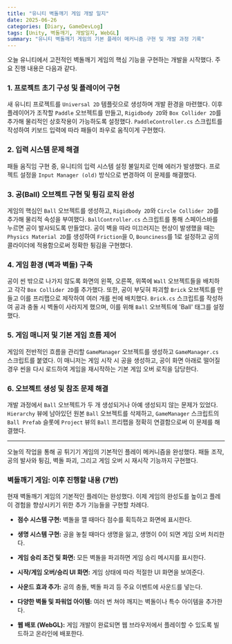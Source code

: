 ```yaml
---
title: "유니티 벽돌깨기 게임 개발 일지"
date: 2025-06-26
categories: [Diary, GameDevLog]
tags: [Unity, 벽돌깨기, 개발일지, WebGL]
summary: "유니티 벽돌깨기 게임의 기본 플레이 메커니즘 구현 및 개발 과정 기록"
---
```


오늘 유니티에서 고전적인 벽돌깨기 게임의 핵심 기능을 구현하는 개발을 시작했다. 주요 진행 내용은 다음과 같다.

### 1. 프로젝트 초기 구성 및 플레이어 구현

새 유니티 프로젝트를 `Universal 2D` 템플릿으로 생성하며 개발 환경을 마련했다. 이후 플레이어가 조작할 `Paddle` 오브젝트를 만들고, `Rigidbody 2D`와 `Box Collider 2D`를 추가해 물리적인 상호작용이 가능하도록 설정했다. `PaddleController.cs` 스크립트를 작성하여 키보드 입력에 따라 패들이 좌우로 움직이게 구현했다.

### 2. 입력 시스템 문제 해결

패들 움직임 구현 중, 유니티의 입력 시스템 설정 불일치로 인해 에러가 발생했다. 프로젝트 설정을 `Input Manager (old)` 방식으로 변경하여 이 문제를 해결했다.

### 3. 공(Ball) 오브젝트 구현 및 튕김 로직 완성

게임의 핵심인 `Ball` 오브젝트를 생성하고, `Rigidbody 2D`와 `Circle Collider 2D`를 추가해 물리적 속성을 부여했다. `BallController.cs` 스크립트를 통해 스페이스바를 누르면 공이 발사되도록 만들었다. 공이 벽을 따라 미끄러지는 현상이 발생했을 때는 `Physics Material 2D`를 생성하여 `Friction`을 0, `Bounciness`를 1로 설정하고 공의 콜라이더에 적용함으로써 정확한 튕김을 구현했다.

### 4. 게임 환경 (벽과 벽돌) 구축

공이 씬 밖으로 나가지 않도록 화면의 왼쪽, 오른쪽, 위쪽에 `Wall` 오브젝트들을 배치하고 각각 `Box Collider 2D`를 추가했다. 또한, 공이 부딪혀 파괴할 `Brick` 오브젝트를 만들고 이를 프리팹으로 제작하여 여러 개를 씬에 배치했다. `Brick.cs` 스크립트를 작성하여 공과 충돌 시 벽돌이 사라지게 했으며, 이를 위해 `Ball` 오브젝트에 'Ball' 태그를 설정했다.

### 5. 게임 매니저 및 기본 게임 흐름 제어

게임의 전반적인 흐름을 관리할 `GameManager` 오브젝트를 생성하고 `GameManager.cs` 스크립트를 붙였다. 이 매니저는 게임 시작 시 공을 생성하고, 공이 화면 아래로 떨어질 경우 씬을 다시 로드하여 게임을 재시작하는 기본 게임 오버 로직을 담당한다.

### 6. 오브젝트 생성 및 참조 문제 해결

개발 과정에서 `Ball` 오브젝트가 두 개 생성되거나 아예 생성되지 않는 문제가 있었다. `Hierarchy` 뷰에 남아있던 원본 `Ball` 오브젝트를 삭제하고, `GameManager` 스크립트의 `Ball Prefab` 슬롯에 `Project` 뷰의 `Ball` 프리팹을 정확히 연결함으로써 이 문제를 해결했다.

---

오늘의 작업을 통해 공 튀기기 게임의 기본적인 플레이 메커니즘을 완성했다. 패들 조작, 공의 발사와 튕김, 벽돌 파괴, 그리고 게임 오버 시 재시작 기능까지 구현했다.

### 벽돌깨기 게임: 이후 진행할 내용 (7번)

현재 벽돌깨기 게임의 기본적인 플레이는 완성했다. 이제 게임의 완성도를 높이고 플레이 경험을 향상시키기 위한 추가 기능들을 구현할 차례다.

- **점수 시스템 구현:** 벽돌을 깰 때마다 점수를 획득하고 화면에 표시한다.
    
- **생명 시스템 구현:** 공을 놓칠 때마다 생명을 잃고, 생명이 0이 되면 게임 오버 처리한다.
    
- **게임 승리 조건 및 화면:** 모든 벽돌을 파괴하면 게임 승리 메시지를 표시한다.
    
- **시작/게임 오버/승리 UI 화면:** 게임 상태에 따라 적절한 UI 화면을 보여준다.
    
- **사운드 효과 추가:** 공의 충돌, 벽돌 파괴 등 주요 이벤트에 사운드를 넣는다.
    
- **다양한 벽돌 및 파워업 아이템:** 여러 번 쳐야 깨지는 벽돌이나 특수 아이템을 추가한다.
    
- **웹 배포 (WebGL):** 게임 개발이 완료되면 웹 브라우저에서 플레이할 수 있도록 빌드하고 온라인에 배포한다.